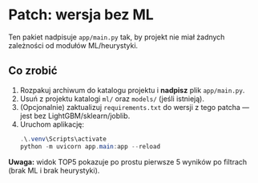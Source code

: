 # Patch: wersja bez ML

Ten pakiet nadpisuje `app/main.py` tak, by projekt nie miał żadnych zależności od modułów ML/heurystyki.

## Co zrobić
1. Rozpakuj archiwum do katalogu projektu i **nadpisz** plik `app/main.py`.
2. Usuń z projektu katalogi `ml/` oraz `models/` (jeśli istnieją).
3. (Opcjonalnie) zaktualizuj `requirements.txt` do wersji z tego patcha — jest bez LightGBM/sklearn/joblib.
4. Uruchom aplikację:
   ```powershell
   .\.venv\Scripts\activate
   python -m uvicorn app.main:app --reload
   ```

**Uwaga:** widok TOP5 pokazuje po prostu pierwsze 5 wyników po filtrach (brak ML i brak heurystyki).
